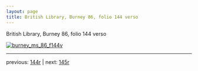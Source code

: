 ```yaml
---
layout: page
title: British Library, Burney 86, folio 144 verso
---
```


British Library, Burney 86, folio 144 verso

[![burney_ms_86_f144v](http://www.homermultitext.org/iipsrv?IIIF=/project/homer/pyramidal/deepzoom/bl/burney86imgs/v1/burney_ms_86_f144v.tif/full/800,/0/default.jpg)](http://www.homermultitext.org/ict2/?urn=urn:cite2:bl:burney86imgs.v1:burney_ms_86_f144v) 

---

previous:  [144r](../144r/) | next: [145r](../145r/)